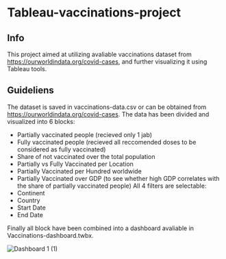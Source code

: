 # Tableau-vaccinations-project
## Info 
This project aimed at utilizing avaliable vaccinations dataset from https://ourworldindata.org/covid-cases, and further visualizing it using Tableau tools. 
## Guideliens 
The dataset is saved in vaccinations-data.csv or can be obtained from https://ourworldindata.org/covid-cases.
The data has been divided and visualized into 6 blocks:
- Partially vaccinated people (recieved only 1 jab) 
- Fully vaccinated people (recieved all reccomended doses to be considered as fully vaccinated) 
- Share of not vaccinated over the total population
- Partially vs Fully Vaccinated per Location
- Partially Vaccinated per Hundred worldwide
- Partially Vaccinated over GDP (to see whether high GDP correlates with the share of partially vaccinated people)
All 4 filters are selectable:
- Continent 
- Country
- Start Date 
- End Date

Finally all block have been combined into a dashboard avaliable in Vaccinations-dashboard.twbx. 

![Dashboard 1 (1)](https://user-images.githubusercontent.com/93775985/218647943-7ab2f66e-754e-4cf0-953a-03882ece450e.png)
